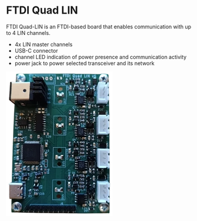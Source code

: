 # FTDI Quad LIN

FTDI Quad-LIN is an FTDI-based board that enables communication with up to 4 LIN channels.

- 4x LIN master channels
- USB-C connector
- channel LED indication of power presence and communication activity
- power jack to power selected transceiver and its network

<img src="ftdi-quad-lin.webp">
